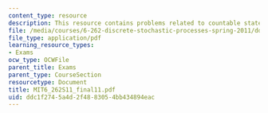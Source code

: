 ```yaml
---
content_type: resource
description: This resource contains problems related to countable state Markov process.
file: /media/courses/6-262-discrete-stochastic-processes-spring-2011/ddc1f2745a4d2f4883054bb434894eac_MIT6_262S11_final11.pdf
file_type: application/pdf
learning_resource_types:
- Exams
ocw_type: OCWFile
parent_title: Exams
parent_type: CourseSection
resourcetype: Document
title: MIT6_262S11_final11.pdf
uid: ddc1f274-5a4d-2f48-8305-4bb434894eac
---
```

